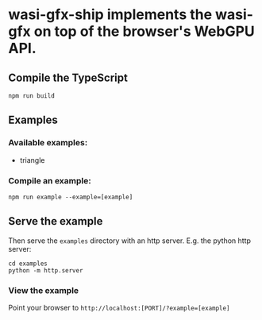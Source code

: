 # wasi-gfx-ship implements the wasi-gfx on top of the browser's WebGPU API.

## Compile the TypeScript
```shell
npm run build
```

## Examples

### Available examples:
- triangle

### Compile an example:
```shell
npm run example --example=[example]
```

## Serve the example
Then serve the `examples` directory with an http server.
E.g. the python http server:
```shell
cd examples
python -m http.server
```

### View the example
Point your browser to `http://localhost:[PORT]/?example=[example]`